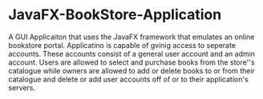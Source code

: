 # JavaFX-BookStore-Application
A GUI Applicaiton that uses the JavaFX framework that emulates an online bookstore portal. Applicatino is capable of gvinig access to seperate accounts. These accounts consist of a general user account and an admin account. Users are allowed to select and purchase books from the store''s catalogue while owners are allowed to add or delete books to or from their catalogue and delete or add user accounts off of or to their application's servers. 
